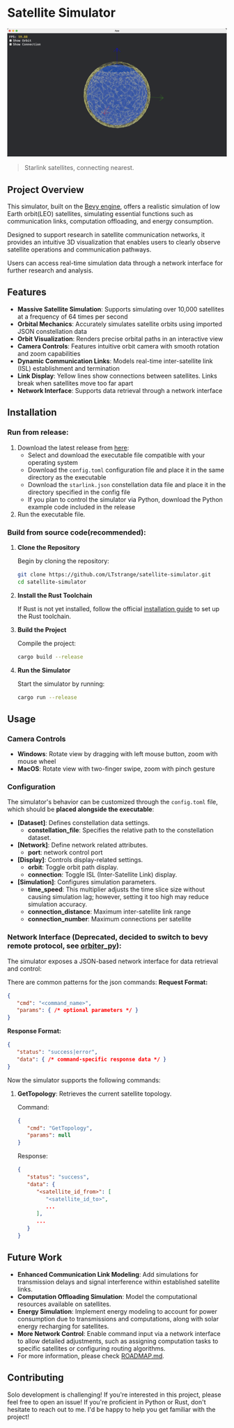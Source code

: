 # Satellite Simulator

![preview.png](./sat_sim.png)
> Starlink satellites, connecting nearest.

## Project Overview
This simulator, built on the [Bevy engine](https://bevyengine.org/), offers a realistic simulation of low Earth orbit(LEO) satellites, simulating essential functions such as communication links, computation offloading, and energy consumption.

Designed to support research in satellite communication networks, it provides an intuitive 3D visualization that enables users to clearly observe satellite operations and communication pathways.

Users can access real-time simulation data through a network interface for further research and analysis.

## Features
- **Massive Satellite Simulation**: Supports simulating over 10,000 satellites at a frequency of 64 times per second
- **Orbital Mechanics**: Accurately simulates satellite orbits using imported JSON constellation data
- **Orbit Visualization**: Renders precise orbital paths in an interactive view
- **Camera Controls**: Features intuitive orbit camera with smooth rotation and zoom capabilities
- **Dynamic Communication Links**: Models real-time inter-satellite link (ISL) establishment and termination
- **Link Display**: Yellow lines show connections between satellites. Links break when satellites move too far apart
- **Network Interface**: Supports data retrieval through a network interface

## Installation

### Run from release:

1. Download the latest release from [here](https://github.com/LTstrange/satellite-simulator/releases):
   - Select and download the executable file compatible with your operating system
   - Download the `config.toml` configuration file and place it in the same directory as the executable
   - Download the `starlink.json` constellation data file and place it in the directory specified in the config file
   - If you plan to control the simulator via Python, download the Python example code included in the release
2. Run the executable file.


### Build from source code(recommended):

1. **Clone the Repository**

   Begin by cloning the repository:
   ```bash
   git clone https://github.com/LTstrange/satellite-simulator.git
   cd satellite-simulator
   ```
2. **Install the Rust Toolchain**

   If Rust is not yet installed, follow the official [installation guide](https://www.rust-lang.org/tools/install) to set up the Rust toolchain.
3. **Build the Project**

   Compile the project:
   ```bash
   cargo build --release
   ```
4. **Run the Simulator**

   Start the simulator by running:
   ```bash
   cargo run --release
   ```

## Usage

### Camera Controls
- **Windows**: Rotate view by dragging with left mouse button, zoom with mouse wheel
- **MacOS**: Rotate view with two-finger swipe, zoom with pinch gesture

### Configuration
The simulator's behavior can be customized through the `config.toml` file, which should be **placed alongside the executable**:
   - **[Dataset]**: Defines constellation data settings.
      - **constellation_file**: Specifies the relative path to the constellation dataset.
   - **[Network]**: Define network related attributes.
      - **port**: network control port
   - **[Display]**: Controls display-related settings.
      - **orbit**: Toggle orbit path display.
      - **connection**: Toggle ISL (Inter-Satellite Link) display.
   - **[Simulation]**: Configures simulation parameters.
      - **time_speed**: This multiplier adjusts the time slice size without causing simulation lag; however, setting it too high may reduce simulation accuracy.
      - **connection_distance**: Maximum inter-satellite link range
      - **connection_number**: Maximum connections per satellite

### Network Interface (Deprecated, decided to switch to bevy remote protocol, see [orbiter_py](./orbiter_py/README.md)):
The simulator exposes a JSON-based network interface for data retrieval and control:

   There are common patterns for the json commands:
   **Request Format:**
   ```json
   {
      "cmd": "<command_name>",
      "params": { /* optional parameters */ }
   }
   ```

   **Response Format:**
   ```json
   {
      "status": "success|error",
      "data": { /* command-specific response data */ }
   }
   ```

   Now the simulator supports the following commands:
   1. **GetTopology**: 
      Retrieves the current satellite topology.

      Command:
      ```json
      {
         "cmd": "GetTopology",
         "params": null
      }
      ```

      Response:
      ```json
      {
         "status": "success",
         "data": {
            "<satellite_id_from>": [
               "<satellite_id_to>",
               ...
            ],
            ...
         }
      }
      ```


## Future Work
- **Enhanced Communication Link Modeling**: Add simulations for transmission delays and signal interference within established satellite links.
- **Computation Offloading Simulation**: Model the computational resources available on satellites.
- **Energy Simulation**: Implement energy modeling to account for power consumption due to transmissions and computations, along with solar energy recharging for satellites.
- **More Network Control**: Enable command input via a network interface to allow detailed adjustments, such as assigning computation tasks to specific satellites or configuring routing algorithms.
- For more information, please check [ROADMAP.md](./ROADMAP.md).

## Contributing
Solo development is challenging!
If you're interested in this project, please feel free to open an issue!
If you're proficient in Python or Rust, don't hesitate to reach out to me. I'd be happy to help you get familiar with the project!
